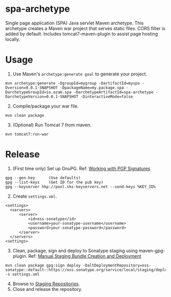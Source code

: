 # spa-archetype
Single page application (SPA) Java servlet Maven archetype. This archetype creates a Maven war project that serves static files. CORS filter is added by default. Includes tomcat7-maven-plugin to assist page hosting locally.

# Usage
1. Use Maven's `archetype:generate goal` to generate your project.

  ```
mvn archetype:generate -DgroupId=mygroup -DartifactId=myspa -Dversion=0.0.1-SNAPSHOT -DpackageName=my.package.spa -DarchetypeGroupId=io.azam.spa -DarchetypeArtifactId=spa-archetype -DarchetypeVersion=0.0.1-SNAPSHOT -DinteractiveMode=false
```
2. Compile/package your war file.

  ```
mvn clean package
```
3. (Optional) Run Tomcat 7 from maven.

  ```
mvn tomcat7:run-war
```

# Release
1. (First time only) Set up GnuPG. Ref: [Working with PGP Signatures](http://central.sonatype.org/pages/working-with-pgp-signatures.html)

  ```
gpg --gen-key      (Use defaults)
gpg --list-keys    (Get ID for the pub key)
gpg --keyserver hkp://pool.sks-keyservers.net --send-keys %KEY_ID%
```
2. Create `settings.xml`.

  ```
<settings>
	<servers>
		<server>
			<id>oss-sonatype</id>
			<username>your-sonatype-username</username>
			<password>your-sonatype-password</password>
		</server>
	</servers>
<settings>
```
3. Clean, package, sign and deploy to Sonatype staging using maven-gpg-plugin. Ref: [Manual Staging Bundle Creation and Deployment](http://central.sonatype.org/pages/manual-staging-bundle-creation-and-deployment.html)

  ```
mvn clean package gpg:sign deploy -DaltDeploymentRepository=oss-sonatype::default::https://oss.sonatype.org/service/local/staging/deploy/maven2 -s settings.xml
```
4. Browse to [Staging Repositories](https://oss.sonatype.org/#stagingRepositories).
5. Close and release the repository.
